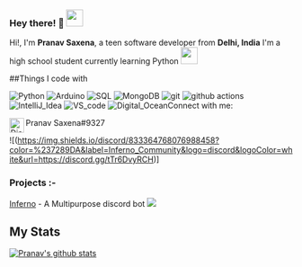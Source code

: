 ### Hey there! 👋  <img src="https://komarev.com/ghpvc/?username=Pranav-Saxena&style=flat&label=Profile+Views&color=blue" width="30">

Hi!, I'm **Pranav Saxena**, a teen software developer from **Delhi, India**
I'm a high school student currently learning Python <img src = "https://i.imgur.com/ml09ccU.png" width="30">

##Things I code with

  <img alt="Python" src = "https://img.shields.io/badge/Code-Python-informational?style=flat&logo=python&logoColor=white&color=2bbc8a"/>
  <img alt="Arduino" src ="https://img.shields.io/badge/Code-Arduino-informational?style=flat&logo=arduino&logoColor=white&color=2bbc8a" />
  <img alt="SQL" src="https://img.shields.io/badge/-SQL-E10098?style=flat-square&logo=sql&logoColor=white" />
  <img alt="MongoDB" src="https://img.shields.io/badge/-MongoDB-13aa52?style=flat-square&logo=mongodb&logoColor=white" />
  <img alt="git" src="https://img.shields.io/badge/-Git-F05032?style=flat-square&logo=git&logoColor=white" />
  <img alt="github actions" src="https://img.shields.io/badge/-Github_Actions-2088FF?style=flat-square&logo=github-actions&logoColor=white" />
  <img alt="IntelliJ_Idea" src ="https://img.shields.io/badge/Editor-IntelliJ_IDEA-informational?style=flat&logo=intellij-idea&logoColor=white&color=2bbc8a" />
  <img alt="VS_code" src ="https://img.shields.io/badge/Editor-VS_Code-informational?style=flat&logo=vscode&logoColor=white&color=2bbc8a" />
  <img alt="Digital_Ocean" src ="https://img.shields.io/badge/Cloud-Digital_Ocean-informational?style=flat&logo=digitalocean&logoColor=white&color=2bbc8a: />
  ![](https://img.shields.io/badge/OS-Windows-informational?style=flat&logo=windows&logoColor=white&color=2bbc8a)

  
### Connect with me:
  <img align="left" alt="Discord" width="26px" src="https://discord.com/assets/f8389ca1a741a115313bede9ac02e2c0.svg"/> Pranav Saxena#9327 
                                                                                                                  
  ![(https://img.shields.io/discord/833364768076988458?color=%237289DA&label=Inferno_Community&logo=discord&logoColor=white&url=https://discord.gg/tTr6DvyRCH)]
                                                                                                                    
 
### Projects :-
  [Inferno](https://discord.com/api/oauth2/authorize?client_id=808690602358079508&permissions=4294967287&scope=bot) - A Multipurpose discord bot ![](https://img.shields.io/discord/833364768076988458?color=%237289DA&label=Inferno_Community&logo=discord&logoColor=white&url=https://discord.gg/tTr6DvyRCH)
  
## My Stats
  [![Pranav's github stats](https://github-readme-stats.vercel.app/api?username=Pranav-Saxena&count_private=true&include_all_commits=true&theme=radical)](https://github.com/Pranav-Saxena)
